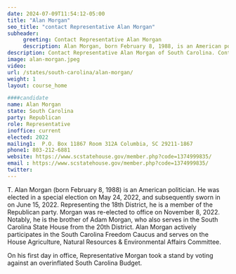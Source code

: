 ```yaml
---
date: 2024-07-09T11:54:12-05:00
title: "Alan Morgan"
seo_title: "contact Representative Alan Morgan"
subheader:
     greeting: Contact Representative Alan Morgan
     description: Alan Morgan, born February 8, 1988, is an American politician from the Republican Party. He serves as a member of the South Carolina House of Representatives, representing District 18. He assumed office on June 15, 2022.
description: Contact Representative Alan Morgan of South Carolina. Contact information for Alan Morgan includes email address, phone number, and mailing address.
image: alan-morgan.jpeg
video:
url: /states/south-carolina/alan-morgan/
weight: 1
layout: course_home

####candidate
name: Alan Morgan
state: South Carolina
party: Republican
role: Representative
inoffice: current
elected: 2022
mailing1:  P.O. Box 11867 Room 312A Columbia, SC 29211-1867
phone1: 803-212-6881
website: https://www.scstatehouse.gov/member.php?code=1374999835/
email : https://www.scstatehouse.gov/member.php?code=1374999835/
twitter: 
---
```

T. Alan Morgan (born February 8, 1988) is an American politician. He was elected in a special election on May 24, 2022, and subsequently sworn in on June 15, 2022. Representing the 18th District, he is a member of the Republican party. Morgan was re-elected to office on November 8, 2022. Notably, he is the brother of Adam Morgan, who also serves in the South Carolina State House from the 20th District. Alan Morgan actively participates in the South Carolina Freedom Caucus and serves on the House Agriculture, Natural Resources & Environmental Affairs Committee.

On his first day in office, Representative Morgan took a stand by voting against an overinflated South Carolina Budget.
